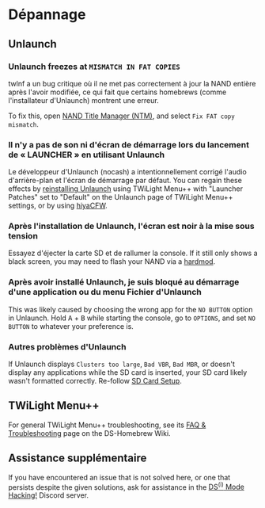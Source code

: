 # Dépannage

## Unlaunch

### Unlaunch freezes at `MISMATCH IN FAT COPIES`

twlnf a un bug critique où il ne met pas correctement à jour la NAND entière après l'avoir modifiée, ce qui fait que certains homebrews (comme l'installateur d'Unlaunch) montrent une erreur.

To fix this, open [NAND Title Manager (NTM)](https://github.com/Epicpkmn11/NTM/releases), and select `Fix FAT copy mismatch`.

### Il n'y a pas de son ni d'écran de démarrage lors du lancement de « LAUNCHER » en utilisant Unlaunch

Le développeur d'Unlaunch (nocash) a intentionnellement corrigé l'audio d'arrière-plan et l'écran de démarrage par défaut. You can regain these effects by [reinstalling Unlaunch](installing-unlaunch.html) using TWiLight Menu++ with "Launcher Patches" set to "Default" on the Unlaunch page of TWiLight Menu++ settings, or by using [hiyaCFW](https://wiki.ds-homebrew.com/hiyacfw/installing).

### Après l'installation de Unlaunch, l'écran est noir à la mise sous tension

Essayez d'éjecter la carte SD et de rallumer la console. If it still only shows a black screen, you may need to flash your NAND via a [hardmod](https://wiki.ds-homebrew.com/ds-index/hardmod).

### Après avoir installé Unlaunch, je suis bloqué au démarrage d'une application ou du menu Fichier d'Unlaunch

This was likely caused by choosing the wrong app for the `NO BUTTON` option in Unlaunch. Hold <kbd class="face">A</kbd> + <kbd class="face">B</kbd> while starting the console, go to `OPTIONS`, and set `NO BUTTON` to whatever your preference is.

### Autres problèmes d'Unlaunch

If Unlaunch displays `Clusters too large`, `Bad VBR`, `Bad MBR`, or doesn't display any applications while the SD card is inserted, your SD card likely wasn't formatted correctly. Re-follow [SD Card Setup](sd-card-setup.html).

## TWiLight Menu++

For general TWiLight Menu++ troubleshooting, see its [FAQ & Troubleshooting](https://wiki.ds-homebrew.com/twilightmenu/faq) page on the DS-Homebrew Wiki.

## Assistance supplémentaire

If you have encountered an issue that is not solved here, or one that persists despite the given solutions, ask for assistance in the [DS<sup>(i)</sup> Mode Hacking!](https://discord.gg/fCzqcWteC4) Discord server.
